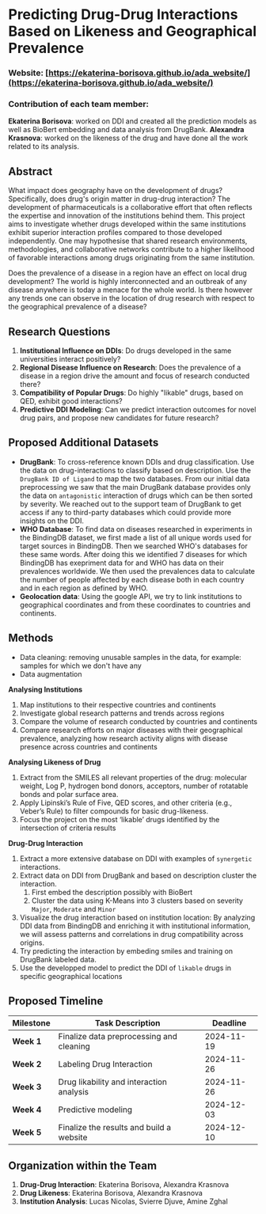 # Predicting Drug-Drug Interactions Based on Likeness and Geographical Prevalence

### Website: [https://ekaterina-borisova.github.io/ada_website/](https://ekaterina-borisova.github.io/ada_website/)

### Contribution of each team member:
**Ekaterina Borisova**: worked on DDI and created all the prediction models as well as BioBert embedding and data analysis from DrugBank.
**Alexandra Krasnova**: worked on the likeness of the drug and have done all the work related to its analysis.

## Abstract 
What impact does geography have on the development of drugs? Specifically, does drug's origin matter in drug-drug interaction? The development of pharmaceuticals is a collaborative effort that often reflects the expertise and innovation of the institutions behind them. This project aims to investigate whether drugs developed within the same institutions exhibit superior interaction profiles compared to those developed independently. One may hypothesise that shared research environments, methodologies, and collaborative networks contribute to a higher likelihood of favorable interactions among drugs originating from the same institution. 

Does the prevalence of a disease in a region have an effect on local drug development? The world is highly interconnected and an outbreak of any disease anywhere is today a menace for the whole world. Is there however any trends one can observe in the location of drug research with respect to the geographical prevalence of a disease?

## Research Questions 
1. **Institutional Influence on DDIs**: Do drugs developed in the same universities interact positively?
2. **Regional Disease Influence on Research**: Does the prevalence of a disease in a region drive the amount and focus of research conducted there?  
3. **Compatibility of Popular Drugs**: Do highly "likable" drugs, based on QED, exhibit good interactions?
4. **Predictive DDI Modeling**: Can we predict interaction outcomes for novel drug pairs, and propose new candidates for future research? 


## Proposed Additional Datasets
- **DrugBank**: To cross-reference known DDIs and drug classification. Use the data on drug-interactions to classify based on description. Use the `DrugBank ID of Ligand` to map the two databases. From our initial data preprocessing we saw that the main DrugBank database provides only the data on `antagonistic` interaction of drugs which can be then sorted by severity. We reached out to the support team of DrugBank to get access if any to third-party databases which could provide more insights on the DDI.
- **WHO Database**: To find data on diseases researched in experiments in the BindingDB dataset, we first made a list of all unique words used for target sources in BindingDB. Then we searched WHO's databases for these same words. After doing this we identified 7 diseases for which BindingDB has exepriment data for and WHO has data on their prevalences worldwide. We then used the prevalences data to calculate the number of people affected by each disease both in each country and in each region as defined by WHO.
- **Geolocation data**: Using the google API, we try to link institutions to geographical coordinates and from these coordinates to countries and continents.  

## Methods

- Data cleaning: removing unusable samples in the data, for example: samples for which we don't have any  
- Data augmentation

**Analysing Institutions** 
1. Map institutions to their respective countries and continents
2. Investigate global research patterns and trends across regions
3. Compare the volume of research conducted by countries and continents
4. Compare research efforts on major diseases with their geographical prevalence, analyzing how research activity aligns with disease presence across countries and continents

**Analysing Likeness of Drug**
1. Extract from the SMILES all relevant properties of the drug: molecular weight, Log P, hydrogen bond donors, acceptors, number of rotatable bonds and polar surface area.
2. Apply Lipinski’s Rule of Five, QED scores, and other criteria (e.g., Veber’s Rule) to filter compounds for basic drug-likeness.
3. Focus the project on the most ‘likable’ drugs identified by the intersection of criteria results

**Drug-Drug Interaction**
1. Extract a more extensive database on DDI with examples of `synergetic` interactions.
2. Extract data on DDI from DrugBank and based on description cluster the interaction.
   1) First embed the description possibly with BioBert 
   2) Cluster the data using K-Means into 3 clusters based on severity `Major`, `Moderate` and `Minor`
3. Visualize the drug interaction based on institution location:
	By analyzing DDI data from BindingDB and enriching it with institutional information, we will assess patterns and correlations in drug compatibility across origins.
4. Try predicting the interaction by embeding smiles and training on DrugBank labeled data.
5. Use the developped model to predict the DDI of `likable` drugs in specific geographical locations


## Proposed Timeline
| Milestone         | Task Description                         | Deadline   |
|-------------------|------------------------------------------|------------|
| **Week 1**        | Finalize data preprocessing and cleaning | 2024-11-19 |
| **Week 2**        | Labeling Drug Interaction                | 2024-11-26 |
| **Week 3**        | Drug likability and interaction analysis | 2024-11-26 |
| **Week 4**        | Predictive modeling                      | 2024-12-03 |
| **Week 5**        | Finalize the results and build a website | 2024-12-10 |

## Organization within the Team
1. **Drug-Drug Interaction**: Ekaterina Borisova, Alexandra Krasnova
2. **Drug Likeness**: Ekaterina Borisova, Alexandra Krasnova
3. **Institution Analysis**: Lucas Nicolas, Svierre Djuve, Amine Zghal

